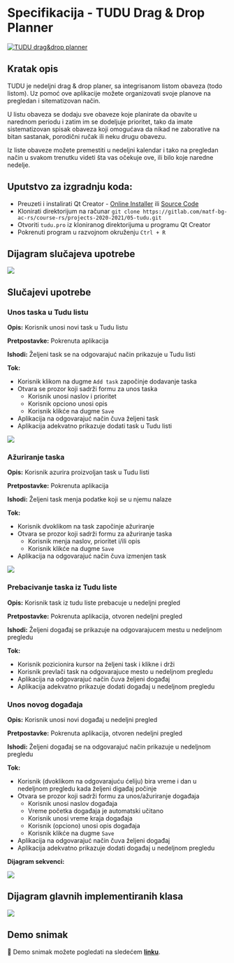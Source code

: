 # Specifikacija - TUDU Drag & Drop Planner

[![TUDU drag&drop planner](../tudu/resources/readme/tudu_hero_image_m.png)](https://gitlab.com/matf-bg-ac-rs/course-rs/projects-2020-2021/05-tudu/-/raw/master/tudu/resources/readme/tudu_hero_image_m.png)

## Kratak opis

TUDU je nedeljni drag & drop planer, sa integrisanom listom obaveza (todo listom). Uz pomoć ove aplikacije možete organizovati svoje planove na pregledan  i sitematizovan način.

U listu obaveza se dodaju sve obaveze koje planirate da obavite u narednom periodu i zatim im se dodeljuje prioritet, tako da imate sistematizovan spisak obaveza koji omogućava da nikad ne zaborative na bitan sastanak, porodični ručak ili neku drugu obavezu.

Iz liste obaveze možete premestiti u nedeljni kalendar i tako na pregledan način u svakom trenutku videti šta vas očekuje ove, ili bilo koje naredne nedelje.

## Uputstvo za izgradnju koda:

- Preuzeti i instalirati Qt Creator - [Online Installer](https://www.qt.io/download-qt-installer) ili [Source Code](https://www.qt.io/download-open-source)
- Klonirati direktorijum na računar `git clone https://gitlab.com/matf-bg-ac-rs/course-rs/projects-2020-2021/05-tudu.git`
- Otvoriti `tudu.pro` iz kloniranog direktorijuma u programu Qt Creator
- Pokrenuti program u razvojnom okruženju `Ctrl + R`

## Dijagram slučajeva upotrebe

![](slucajevi_upotrebe.png)



## Slučajevi upotrebe

### Unos taska u Tudu listu

**Opis:** Korisnik unosi novi task u Tudu listu

**Pretpostavke:** Pokrenuta aplikacija

**Ishodi:** Željeni task se na odgovarajuć način prikazuje u Tudu listi

**Tok:**

- Korisnik klikom na dugme `Add task` započinje dodavanje taska
- Otvara se prozor koji sadrži formu za unos taska
  - Korisnik unosi naslov i prioritet
  - Korisnik opciono unosi opis
  - Korisnik klikće na dugme `Save`
- Aplikacija na odgovarajuć način čuva željeni task
- Aplikacija adekvatno prikazuje dodati task u Tudu listi

![](dijagram_sekvenci_unos_novog_taska.png)

### Ažuriranje taska

**Opis:** Korisnik azurira proizvoljan task u Tudu listi

**Pretpostavke:** Pokrenuta aplikacija

**Ishodi:** Željeni task menja podatke koji se u njemu nalaze

**Tok:**

- Korisnik dvoklikom na task započinje ažuriranje
- Otvara se prozor koji sadrži formu za ažuriranje taska
  - Korisnik menja naslov, prioritet i/ili opis
  - Korisnik klikće na dugme `Save`
- Aplikacija na odgovarajuć način čuva izmenjen task

![](dijagram_sekvenci_azuriranje_taska.png)

### Prebacivanje taska iz Tudu liste

**Opis:** Korisnik task iz tudu liste prebacuje u nedeljni pregled

**Pretpostavke:** Pokrenuta aplikacija, otvoren nedeljni pregled

**Ishodi:** Željeni događaj se prikazuje na odgovarajucem mestu u nedeljnom pregledu

**Tok:**

- Korisnik pozicionira kursor na željeni task i klikne i drži
- Korisnik prevlači task na odgovarajuce mesto u nedeljnom pregledu
- Aplikacija na odgovarajuć način čuva željeni događaj
- Aplikacija adekvatno prikazuje dodati događaj u nedeljnom pregledu


### Unos novog događaja

**Opis:** Korisnik unosi novi događaj u nedeljni pregled

**Pretpostavke:** Pokrenuta aplikacija, otvoren nedeljni pregled

**Ishodi:** Željeni događaj se na odgovarajuć način prikazuje u nedeljnom pregledu

**Tok:**

- Korisnik (dvoklikom na odgovarajuću ćeliju) bira vreme i dan u nedeljnom pregledu kada željeni digađaj počinje
- Otvara se prozor koji sadrži formu za unos/ažuriranje događaja
  - Korisnik unosi naslov događaja
  - Vreme početka događaja je automatski učitano
  - Korisnik unosi vreme kraja događaja
  - Korisnik (opciono) unosi opis događaja
  - Korisnik klikće na dugme `Save`
- Aplikacija na odgovarajuć način čuva željeni događaj
- Aplikacija adekvatno prikazuje dodati događaj u nedeljnom pregledu 

**Dijagram sekvenci:**

![](dijagram_sekvenci_unos_novog_dogadjaja.png)


## Dijagram glavnih implementiranih klasa

![](dijagram_klasa.png)





## Demo snimak

:movie_camera: Demo snimak možete pogledati na sledećem **[linku](https://youtu.be/BZ75_l5egiE)**.

